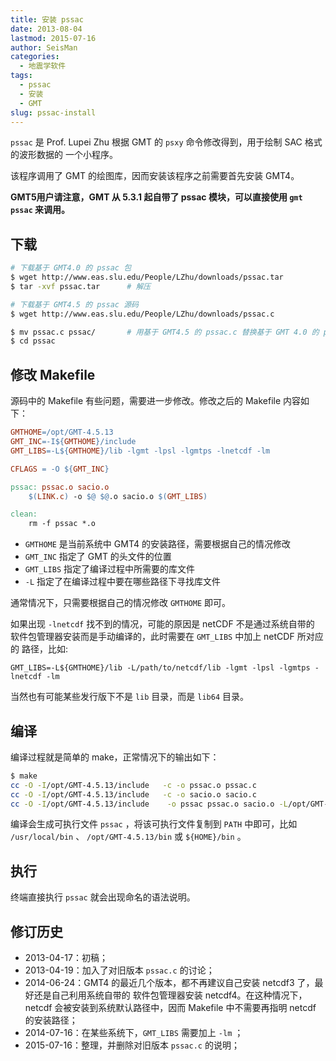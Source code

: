 ```yaml
---
title: 安装 pssac
date: 2013-08-04
lastmod: 2015-07-16
author: SeisMan
categories:
  - 地震学软件
tags:
  - pssac
  - 安装
  - GMT
slug: pssac-install
---
```


`pssac` 是 Prof. Lupei Zhu 根据 GMT 的 `psxy` 命令修改得到，用于绘制 SAC 格式的波形数据的
一个小程序。

该程序调用了 GMT 的绘图库，因而安装该程序之前需要首先安装 GMT4。

**GMT5用户请注意，GMT 从 5.3.1 起自带了 pssac 模块，可以直接使用 `gmt pssac` 来调用。**

<!--more-->

## 下载

``` bash
# 下载基于 GMT4.0 的 pssac 包
$ wget http://www.eas.slu.edu/People/LZhu/downloads/pssac.tar
$ tar -xvf pssac.tar      # 解压

# 下载基于 GMT4.5 的 pssac 源码
$ wget http://www.eas.slu.edu/People/LZhu/downloads/pssac.c

$ mv pssac.c pssac/       # 用基于 GMT4.5 的 pssac.c 替换基于 GMT 4.0 的 pssac.c
$ cd pssac
```

## 修改 Makefile

源码中的 Makefile 有些问题，需要进一步修改。修改之后的 Makefile 内容如下：

``` makefile
GMTHOME=/opt/GMT-4.5.13
GMT_INC=-I${GMTHOME}/include
GMT_LIBS=-L${GMTHOME}/lib -lgmt -lpsl -lgmtps -lnetcdf -lm

CFLAGS = -O ${GMT_INC}

pssac: pssac.o sacio.o
    $(LINK.c) -o $@ $@.o sacio.o $(GMT_LIBS)

clean:
    rm -f pssac *.o
```

- `GMTHOME` 是当前系统中 GMT4 的安装路径，需要根据自己的情况修改
- `GMT_INC` 指定了 GMT 的头文件的位置
- `GMT_LIBS` 指定了编译过程中所需要的库文件
- `-L` 指定了在编译过程中要在哪些路径下寻找库文件

通常情况下，只需要根据自己的情况修改 `GMTHOME` 即可。

如果出现 `-lnetcdf` 找不到的情况，可能的原因是 netCDF 不是通过系统自带的
软件包管理器安装而是手动编译的，此时需要在 `GMT_LIBS` 中加上 netCDF 所对应的
路径，比如:

    GMT_LIBS=-L${GMTHOME}/lib -L/path/to/netcdf/lib -lgmt -lpsl -lgmtps -lnetcdf -lm

当然也有可能某些发行版下不是 `lib` 目录，而是 `lib64` 目录。

## 编译

编译过程就是简单的 make，正常情况下的输出如下：

``` bash
$ make
cc -O -I/opt/GMT-4.5.13/include   -c -o pssac.o pssac.c
cc -O -I/opt/GMT-4.5.13/include   -c -o sacio.o sacio.c
cc -O -I/opt/GMT-4.5.13/include    -o pssac pssac.o sacio.o -L/opt/GMT-4.5.13/lib -lgmt -lpsl -lgmtps -lnetcdf -lm
```

编译会生成可执行文件 `pssac` ，将该可执行文件复制到 `PATH` 中即可，比如
`/usr/local/bin` 、 `/opt/GMT-4.5.13/bin` 或 `${HOME}/bin` 。

## 执行

终端直接执行 `pssac` 就会出现命名的语法说明。

## 修订历史

- 2013-04-17：初稿；
- 2013-04-19：加入了对旧版本 `pssac.c` 的讨论；
- 2014-06-24：GMT4 的最近几个版本，都不再建议自己安装 netcdf3 了，最好还是自己利用系统自带的
  软件包管理器安装 netcdf4。在这种情况下，netcdf 会被安装到系统默认路径中，因而 Makefile 中不需要再指明 netcdf 的安装路径；
- 2014-07-16：在某些系统下，`GMT_LIBS` 需要加上 `-lm` ；
- 2015-07-16：整理，并删除对旧版本 `pssac.c` 的说明；
